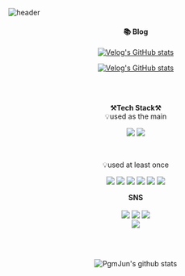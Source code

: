 ![header](https://capsule-render.vercel.app/api?type=waving&color=3A4A51&height=300&section=header&text=welcome&fontSize=90&animation=fadeIn&fontAlignY=38&desc=dejavu's%20GitHub%20Profile&descAlignY=51&descAlign=62)


<h4 align="center">📚 Blog </h4>

<div align="center" style="text-align:center">

  [![Velog's GitHub stats](https://velog-readme-stats.vercel.app/api?name=dev_dejavu&tag=javascript)](https://velog.io/@dev_dejavu)

  [![Velog's GitHub stats](https://velog-readme-stats.vercel.app/api?name=dev_dejavu)](https://velog.io/@dev_dejavu)

</div>
<br>
<br>

<p align="center">
    <Strong>⚒️Tech Stack⚒️</Strong><br>
    💡used as the main
</p>

<p align="center" display="inline-block">
    <img src="https://img.shields.io/badge/Python-3776AB?style=for-the-badge&logo=Python&logoColor=white">
	<img src="https://img.shields.io/badge/Kotlin-7F52FF?style=for-the-badge&logo=Kotlin&logoColor=white">
</p><br>

<p align="center">
    💡used at least once
</p>

<p align="center" display="inline-block">
  <img src="https://img.shields.io/badge/javascript-F7DF1E?style=for-the-badge&logo=javascript&logoColor=black">
  <img src="https://img.shields.io/badge/css-1572B6?style=for-the-badge&logo=css3&logoColor=white">
  <img src="https://img.shields.io/badge/html-E34F26?style=for-the-badge&logo=html5&logoColor=white">
    <img src="https://img.shields.io/badge/c++-00599C?style=for-the-badge&logo=c&logoColor=white">
	<img src="https://img.shields.io/badge/swift-F05138?style=for-the-badge&logo=swift&logoColor=white">
	<img src="https://img.shields.io/badge/dart-0175C2?style=for-the-badge&logo=dart&logoColor=white">
</p>

<p align="center">
<Strong>SNS</Strong><br><br>
  <a href="https://velog.io/@dev_dejavu"><img src="https://img.shields.io/badge/Tech%20Blog-11B48A?style=flat-square&logo=Vimeo&logoColor=white&link=https://velog.io/@dev_dejavu"/></a>
    <a href="https://www.instagram.com/dev_dejavu/" target="_blank"><img src="https://img.shields.io/badge/Instagram-E4405F?style=flat-square&logo=Instagram&logoColor=white"/></a>
<a href="mailto:wndud4576@naver.com"><img src="https://img.shields.io/badge/Gmail-d14836?style=flat-square&logo=Gmail&logoColor=white&link=wndud4576@naver.com"/></a>
    <br>
<a href="https://hits.seeyoufarm.com"><img src="https://hits.seeyoufarm.com/api/count/incr/badge.svg?url=https%3A%2F%2Fgithub.com%2Fdev_dejavu%2Fhit-counter&count_bg=%2379C83D&title_bg=%23555555&icon=&icon_color=%23E7E7E7&title=hits&edge_flat=false"/></a>
<br><br>
</p>

<br>

<div align=center>

![PgmJun's github stats](https://github-readme-stats.vercel.app/api?username=devdejavu&show_icons=true)
